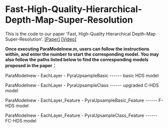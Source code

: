 # Fast-High-Quality-Hierarchical-Depth-Map-Super-Resolution
This is the code to our paper 'Fast, High-Quality Hierarchical Depth-Map Super-Resolution'. [[Paper]](https://purehost.bath.ac.uk/ws/portalfiles/portal/225844913/ACM_MM_CAMERA_READY.pdf) [[Video]](https://youtu.be/F8cun8N_7Yc)

**Once executing ParaModelnew.m, users can follow the instructions within, and enter the number to start the corresponding model. You may also follow the paths listed below to find the corresponding models proposed in the paper：**

ParaModelnew - EachLayer - PyraUpsampleBasic                            ------                basic HDS model 

ParaModelnew - EachLayer - PyraUpsampleClass                            ------                upgraded C-HDS model 

ParaModelnew - EachLayer_Feature - PyraUpsampleBasic_Feature            ------                F-HDS model

ParaModelnew - EachLayer_Feature - PyraUpsampleClass_Feature            ------                FC-HDS model
